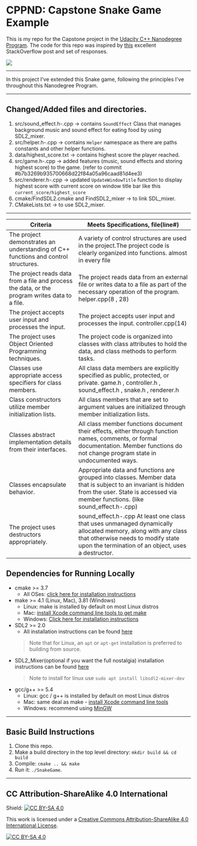 # CPPND: Capstone Snake Game Example

This is my repo for the Capstone project in the [Udacity C++ Nanodegree Program](https://www.udacity.com/course/c-plus-plus-nanodegree--nd213). The code for this repo was inspired by [this](https://codereview.stackexchange.com/questions/212296/snake-game-in-c-with-sdl) excellent StackOverflow post and set of responses.

<img src="snake_game.gif"/>

----------------------------------
In this project I've extended this Snake game, following the principles I've throughout this Nanodegree Program.

------------------------
## Changed/Added files and directories.
1. src/sound_effect.h-.cpp -> contains `SoundEffect` Class that manages background music and sound effect for eating food by using SDL2_mixer. 
2. src/helper.h-.cpp -> contains `Helper` namespace as there are paths constants and other helper functions.
3. data/highest_score.txt -> contains highest score the player reached.
4. src/game.h-.cpp -> added features (music, sound effects and storing highest score) to the game. (refer to commit #b7b3269b935700668d22f84a05a96caad81d4ee3)
5. src/renderer.h-.cpp -> updated `UpdateWindowTitle` function to display highest score with current score on window title bar like this `current_score/highest_score`
6. cmake/FindSDL2.cmake and FindSDL2_mixer -> to link SDL_mixer.
7. CMakeLists.txt -> to use SDL2_mixer.

---------------------------------------
Criteria      | Meets Specifications, file(line#)
------------- | -------------
The project demonstrates an understanding of C++ functions and control structures.  | A variety of control structures are used in the project.The project code is clearly organized into functions. almost in every file 
The project reads data from a file and process the data, or the program writes data to a file.  | The project reads data from an external file or writes data to a file as part of the necessary operation of the program. helper.cpp(8 , 28)
The project accepts user input and processes the input.  | The project accepts user input and processes the input. controller.cpp(14)
The project uses Object Oriented Programming techniques.  | The project code is organized into classes with class attributes to hold the data, and class methods to perform tasks.
Classes use appropriate access specifiers for class members.  |All class data members are explicitly specified as public, protected, or private. game.h , controller.h , sound_effect.h , snake.h , renderer.h
Class constructors utilize member initialization lists.  | All class members that are set to argument values are initialized through member initialization lists.
Classes abstract implementation details from their interfaces.  | All class member functions document their effects, either through function names, comments, or formal documentation. Member functions do not change program state in undocumented ways.
Classes encapsulate behavior. | Appropriate data and functions are grouped into classes. Member data that is subject to an invariant is hidden from the user. State is accessed via member functions. (like sound_effect.h-.cpp)
The project uses destructors appropriately.  | sound_effect.h-.cpp At least one class that uses unmanaged dynamically allocated memory, along with any class that otherwise needs to modify state upon the termination of an object, uses a destructor.



## Dependencies for Running Locally
* cmake >= 3.7
  * All OSes: [click here for installation instructions](https://cmake.org/install/)
* make >= 4.1 (Linux, Mac), 3.81 (Windows)
  * Linux: make is installed by default on most Linux distros
  * Mac: [install Xcode command line tools to get make](https://developer.apple.com/xcode/features/)
  * Windows: [Click here for installation instructions](http://gnuwin32.sourceforge.net/packages/make.htm)
* SDL2 >= 2.0
  * All installation instructions can be found [here](https://wiki.libsdl.org/Installation)
  >Note that for Linux, an `apt` or `apt-get` installation is preferred to building from source. 
* SDL2_Mixer(optional if you want the full nostalgia) installation instructions can be found [here](https://www.libsdl.org/projects/SDL_mixer)
  >Note to install for linux use `sudo apt install libsdl2-mixer-dev`
* gcc/g++ >= 5.4
  * Linux: gcc / g++ is installed by default on most Linux distros
  * Mac: same deal as make - [install Xcode command line tools](https://developer.apple.com/xcode/features/)
  * Windows: recommend using [MinGW](http://www.mingw.org/)

----------------------------------

## Basic Build Instructions

1. Clone this repo.
2. Make a build directory in the top level directory: `mkdir build && cd build`
3. Compile: `cmake .. && make`
4. Run it: `./SnakeGame`.

-----------------------------

## CC Attribution-ShareAlike 4.0 International


Shield: [![CC BY-SA 4.0][cc-by-sa-shield]][cc-by-sa]

This work is licensed under a
[Creative Commons Attribution-ShareAlike 4.0 International License][cc-by-sa].

[![CC BY-SA 4.0][cc-by-sa-image]][cc-by-sa]

[cc-by-sa]: http://creativecommons.org/licenses/by-sa/4.0/
[cc-by-sa-image]: https://licensebuttons.net/l/by-sa/4.0/88x31.png
[cc-by-sa-shield]: https://img.shields.io/badge/License-CC%20BY--SA%204.0-lightgrey.svg
